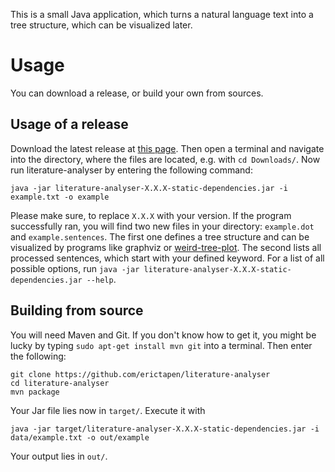 This is a small Java application, which turns a natural language text into a tree structure, which can be visualized later.

# Usage
You can download a release, or build your own from sources.

## Usage of a release
Download the latest release at [this page]( https://github.com/erictapen/literature-analyser/releases). Then open a terminal and navigate into the directory, where the files are located, e.g. with `cd Downloads/`. Now run literature-analyser by entering the following command:
```
java -jar literature-analyser-X.X.X-static-dependencies.jar -i example.txt -o example 
```
Please make sure, to replace `X.X.X` with your version. If the program successfully ran, you will find two new files in your directory: `example.dot` and `example.sentences`. The first one defines a tree structure and can be visualized by programs like graphviz or [weird-tree-plot](https://github.com/erictapen/weird-tree-plot). The second lists all processed sentences, which start with your defined keyword.
For a list of all possible options, run `java -jar literature-analyser-X.X.X-static-dependencies.jar --help`.

## Building from source
You will need Maven and Git. If you don't know how to get it, you might be lucky by typing `sudo apt-get install mvn git` into a terminal. Then enter the following:
```
git clone https://github.com/erictapen/literature-analyser
cd literature-analyser
mvn package
```
Your Jar file lies now in `target/`. Execute it with
```
java -jar target/literature-analyser-X.X.X-static-dependencies.jar -i data/example.txt -o out/example
```
Your output lies in `out/`. 

